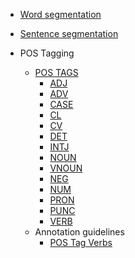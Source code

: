 

- [Word segmentation](en/word_segmentation.md) 

- [Sentence segmentation](en/sentence_segmentation.md)  

- POS Tagging
  - [POS TAGS](en/pos/pos_tags.md)
    - [ADJ](en/pos/ADJ.md)
    - [ADV](en/pos/ADV.md)   
    - [CASE](en/pos/CASE.md) 
    - [CL](en/pos/CL.md)     
    - [CV](en/pos/CV.md)      
    - [DET](en/pos/DET.md) 
    - [INTJ](en/pos/INTJ.md) 
    - [NOUN](en/pos/NOUN.md) 
    - [VNOUN](en/pos/V_NOUN.md) 
    - [NEG](en/pos/NEG.md) 
    - [NUM](en/pos/NUM.md) 
    - [PRON](en/pos/PRON.md) 
    - [PUNC](en/pos/PUNC.md) 
    - [VERB](en/pos/VERB.md) 
  - Annotation guidelines
      - [POS Tag Verbs](en/pos/pos_tags_verbs/pos_tagging_of_verbs.md) 

